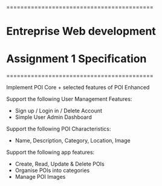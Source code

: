 
==========================================
# Entreprise Web development
# Assignment 1 Specification
==========================================

Implement POI Core + selected features of POI Enhanced

Support the following User Management Features:
- Sign up / Login in / Delete Account
- Simple User Admin Dashboard

Support the following POI Characteristics:
- Name, Description, Category, Location, Image

Support the following app features:
- Create, Read, Update & Delete POIs
- Organise POIs into categories
- Manage POI Images

